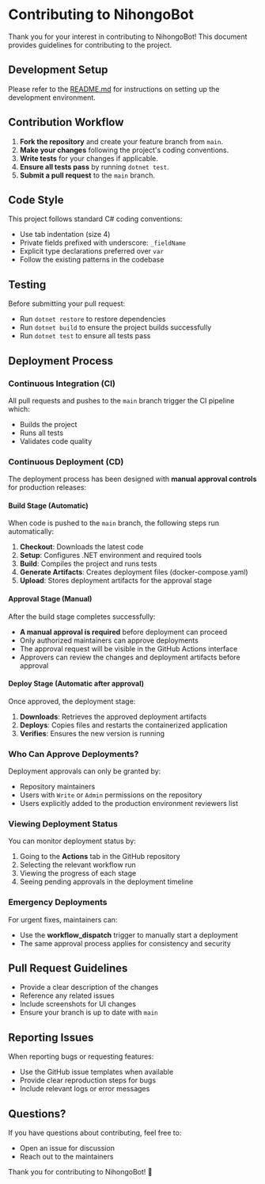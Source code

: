 # Contributing to NihongoBot

Thank you for your interest in contributing to NihongoBot! This document provides guidelines for contributing to the project.

## Development Setup

Please refer to the [README.md](README.md) for instructions on setting up the development environment.

## Contribution Workflow

1. **Fork the repository** and create your feature branch from `main`.
2. **Make your changes** following the project's coding conventions.
3. **Write tests** for your changes if applicable.
4. **Ensure all tests pass** by running `dotnet test`.
5. **Submit a pull request** to the `main` branch.

## Code Style

This project follows standard C# coding conventions:
- Use tab indentation (size 4)
- Private fields prefixed with underscore: `_fieldName`
- Explicit type declarations preferred over `var`
- Follow the existing patterns in the codebase

## Testing

Before submitting your pull request:
- Run `dotnet restore` to restore dependencies
- Run `dotnet build` to ensure the project builds successfully
- Run `dotnet test` to ensure all tests pass

## Deployment Process

### Continuous Integration (CI)

All pull requests and pushes to the `main` branch trigger the CI pipeline which:
- Builds the project
- Runs all tests
- Validates code quality

### Continuous Deployment (CD)

The deployment process has been designed with **manual approval controls** for production releases:

#### Build Stage (Automatic)
When code is pushed to the `main` branch, the following steps run automatically:
1. **Checkout**: Downloads the latest code
2. **Setup**: Configures .NET environment and required tools
3. **Build**: Compiles the project and runs tests
4. **Generate Artifacts**: Creates deployment files (docker-compose.yaml)
5. **Upload**: Stores deployment artifacts for the approval stage

#### Approval Stage (Manual)
After the build stage completes successfully:
- **A manual approval is required** before deployment can proceed
- Only authorized maintainers can approve deployments
- The approval request will be visible in the GitHub Actions interface
- Approvers can review the changes and deployment artifacts before approval

#### Deploy Stage (Automatic after approval)
Once approved, the deployment stage:
1. **Downloads**: Retrieves the approved deployment artifacts
2. **Deploys**: Copies files and restarts the containerized application
3. **Verifies**: Ensures the new version is running

### Who Can Approve Deployments?

Deployment approvals can only be granted by:
- Repository maintainers
- Users with `Write` or `Admin` permissions on the repository
- Users explicitly added to the production environment reviewers list

### Viewing Deployment Status

You can monitor deployment status by:
1. Going to the **Actions** tab in the GitHub repository
2. Selecting the relevant workflow run
3. Viewing the progress of each stage
4. Seeing pending approvals in the deployment timeline

### Emergency Deployments

For urgent fixes, maintainers can:
- Use the **workflow_dispatch** trigger to manually start a deployment
- The same approval process applies for consistency and security

## Pull Request Guidelines

- Provide a clear description of the changes
- Reference any related issues
- Include screenshots for UI changes
- Ensure your branch is up to date with `main`

## Reporting Issues

When reporting bugs or requesting features:
- Use the GitHub issue templates when available
- Provide clear reproduction steps for bugs
- Include relevant logs or error messages

## Questions?

If you have questions about contributing, feel free to:
- Open an issue for discussion
- Reach out to the maintainers

Thank you for contributing to NihongoBot! 🎌